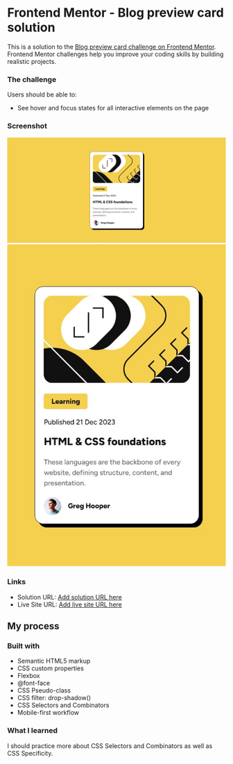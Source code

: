 # Frontend Mentor - Blog preview card solution

This is a solution to the [Blog preview card challenge on Frontend Mentor](https://www.frontendmentor.io/challenges/blog-preview-card-ckPaj01IcS). Frontend Mentor challenges help you improve your coding skills by building realistic projects.

### The challenge

Users should be able to:

- See hover and focus states for all interactive elements on the page

### Screenshot

![](./assets/images/desktop-preview.JPG)
![](./assets/images/mobile-preview.JPG)

### Links

- Solution URL: [Add solution URL here](https://your-solution-url.com)
- Live Site URL: [Add live site URL here](https://your-live-site-url.com)

## My process

### Built with

- Semantic HTML5 markup
- CSS custom properties
- Flexbox
- @font-face
- CSS Pseudo-class
- CSS filter: drop-shadow()
- CSS Selectors and Combinators
- Mobile-first workflow

### What I learned

I should practice more about CSS Selectors and Combinators as well as CSS Specificity.
